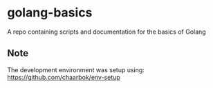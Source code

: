 # golang-basics
A repo containing scripts and documentation for the basics of Golang

## Note
The development environment was setup using: https://github.com/chaarbok/env-setup
